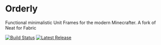 # Orderly
Functional minimalistic Unit Frames for the modern Minecrafter. A fork of Neat for Fabric


[![Build Status](https://img.shields.io/github/workflow/status/UpcraftLP/Orderly/Build%20Status?label=Build%20Status&logo=GitHub&style=flat-square)](https://github.com/UpcraftLP/Orderly/actions?query=workflow%3A%22Build+Status%22 "GitHub Actions")
[![Latest Release](https://img.shields.io/github/v/release/UpcraftLP/Orderly?include_prereleases&label=Latest&style=flat-square)](https://github.com/UpcraftLP/Orderly/releases/latest "GitHub Releases")
